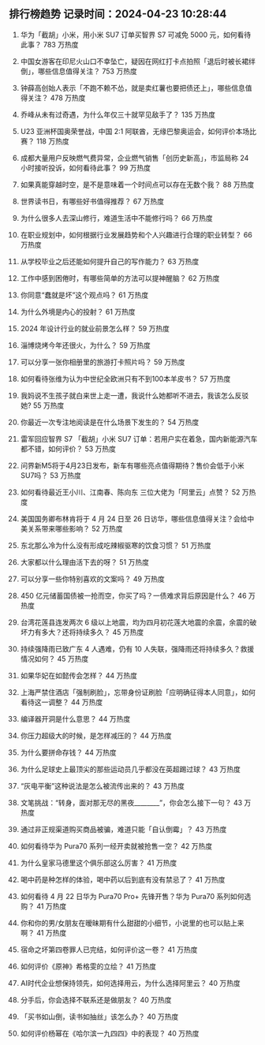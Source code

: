 
## 排行榜趋势 记录时间：2024-04-23 10:28:44
  
  1. 华为「截胡」小米，用小米 SU7 订单买智界 S7 可减免 5000 元，如何看待此事？ 783 万热度
    
  2. 中国女游客在印尼火山口不幸坠亡，疑因在网红打卡点拍照「退后时被长裙绊倒」，哪些信息值得关注？ 753 万热度
    
  3. 钟薛高创始人表示「不跑不赖不怂，就是卖红薯也要把债还上」，哪些信息值得关注？ 478 万热度
    
  4. 乔峰从未有过奇遇，为什么年仅三十就罕见敌手了？ 135 万热度
    
  5. U23 亚洲杯国奥荣誉战，中国 2:1 阿联酋，无缘巴黎奥运会，如何评价本场比赛？ 118 万热度
    
  6. 成都大量用户反映燃气费异常，企业燃气销售「创历史新高」，市监局称 24 小时接听投诉，如何看待此事？ 99 万热度
    
  7. 如果真能穿越时空，是不是意味着一个时间点可以存在无数个我？ 88 万热度
    
  8. 世界读书日，有哪些好书值得推荐？ 67 万热度
    
  9. 为什么很多人去深山修行，难道生活中不能修行吗？ 66 万热度
    
  10. 在职业规划中，如何根据行业发展趋势和个人兴趣进行合理的职业转型？ 66 万热度
    
  11. 从学校毕业之后还能如何提升自己的写作能力？ 63 万热度
    
  12. 工作中感到困倦时，有哪些简单的方法可以提神醒脑？ 62 万热度
    
  13. 你同意“蠢就是坏”这个观点吗？ 61 万热度
    
  14. 为什么外境是内心的投射？ 61 万热度
    
  15. 2024 年设计行业的就业前景怎么样？ 59 万热度
    
  16. 淄博烧烤今年还很火，为什么？ 59 万热度
    
  17. 可以分享一张你相册里的旅游打卡照片吗？ 59 万热度
    
  18. 如何看待张维为认为中世纪全欧洲只有不到100本羊皮书？ 57 万热度
    
  19. 我妈说不生孩子就白来世上走一遭，我说什么她都听不进去，我该怎么反驳她? 55 万热度
    
  20. 你最近一次专注地阅读是在什么场景下发生的？ 54 万热度
    
  21. 雷军回应智界 S7 「截胡」小米 SU7 订单：若用户实在着急，国内新能源汽车都不错，如何评价？ 53 万热度
    
  22. 问界新M5将于4月23日发布，新车有哪些亮点值得期待？售价会低于小米SU7吗？ 53 万热度
    
  23. 如何看待最近王小川、江南春、陈向东 三位大佬为「阿里云」点赞？ 52 万热度
    
  24. 美国国务卿布林肯将于 4 月 24 日至 26 日访华，哪些信息值得关注？会给中美关系带来哪些影响？ 52 万热度
    
  25. 东北那么冷为什么没有形成吃辣椒驱寒的饮食习惯？ 51 万热度
    
  26. 大家都以什么理由活下去的呀？ 51 万热度
    
  27. 可以分享一些你特别喜欢的文案吗？ 49 万热度
    
  28. 450 亿元储蓄国债被一抢而空，你买了吗？一债难求背后原因是什么？ 46 万热度
    
  29. 台湾花莲县连发两次 6 级以上地震，均为四月初花莲大地震的余震，余震的破坏力有多大？还将持续多久？ 45 万热度
    
  30. 持续强降雨已致广东 4 人遇难，仍有 10 人失联，强降雨还将持续多久？救援情况如何？ 45 万热度
    
  31. 如果华妃在如懿传会怎样？ 44 万热度
    
  32. 上海严禁住酒店「强制刷脸」，忘带身份证刷脸「应明确征得本人同意」，如何看待这一调整？ 44 万热度
    
  33. 编译器开洞是什么意思？ 44 万热度
    
  34. 你压力超级大的时候，是怎样减压的？ 44 万热度
    
  35. 为什么要拼命存钱？ 44 万热度
    
  36. 为什么足球史上最顶尖的那些运动员几乎都没在英超踢过球？ 43 万热度
    
  37. “灰电平衡”这种说法是怎么被流传出来的？ 43 万热度
    
  38. 文笔挑战：“转身，面对那无尽的黑夜________”，你会怎么接下一句？ 43 万热度
    
  39. 通过非正规渠道购买商品被骗，难道只能「自认倒霉」？ 43 万热度
    
  40. 如何看待华为 Pura70 系列一经开卖就被抢售一空？ 42 万热度
    
  41. 为什么皇家马德里这个俱乐部这么厉害？ 41 万热度
    
  42. 喝中药是种怎样的体验，喝中药以后到底有没有禁忌了？ 41 万热度
    
  43. 如何看待 4 月 22 日华为 Pura70 Pro+ 先锋开售？华为 Pura70 系列如何选购？ 41 万热度
    
  44. 你和你的男/女朋友在暧昧期有什么甜甜的小细节，小说里的也可以贴上来啊？ 41 万热度
    
  45. 宿命之坏第四卷罪人已完结，如何评价这一卷？ 41 万热度
    
  46. 如何评价《原神》希格雯的立绘？ 41 万热度
    
  47. AI时代企业想保持领先，如何选择用云，为什么选择阿里云？ 40 万热度
    
  48. 分手后，你会选择不联系还是做朋友？ 40 万热度
    
  49. 「买书如山倒，读书如抽丝」该怎么办？ 40 万热度
    
  50. 如何评价杨幂在《哈尔滨一九四四》中的表现？ 40 万热度
    